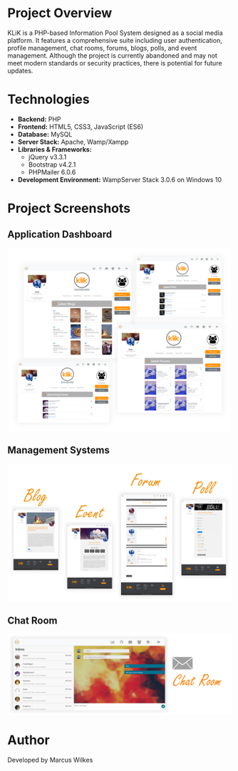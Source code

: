 # Project Overview
KLiK is a PHP-based Information Pool System designed as a social media platform. It features a comprehensive suite including user authentication, profile management, chat rooms, forums, blogs, polls, and event management. Although the project is currently abandoned and may not meet modern standards or security practices, there is potential for future updates.

# Technologies

- **Backend:** PHP
- **Frontend:** HTML5, CSS3, JavaScript (ES6)
- **Database:** MySQL
- **Server Stack:** Apache, Wamp/Xampp
- **Libraries & Frameworks:**
  - jQuery v3.3.1
  - Bootstrap v4.2.1
  - PHPMailer 6.0.6
- **Development Environment:** WampServer Stack 3.0.6 on Windows 10

# Project Screenshots

## Application Dashboard
<p align='center'>
  <img src="_git%20assets/dashboard.png" width="500" align="center"/>
</p>

## Management Systems
<p align="center">
  <img src="_git%20assets/management.png" width="600" align="center"/>
</p>

## Chat Room
<p align="center">
  <img src="_git%20assets/inbox.png" width="600" align="center"/>
</p>

# Author
Developed by Marcus Wilkes

